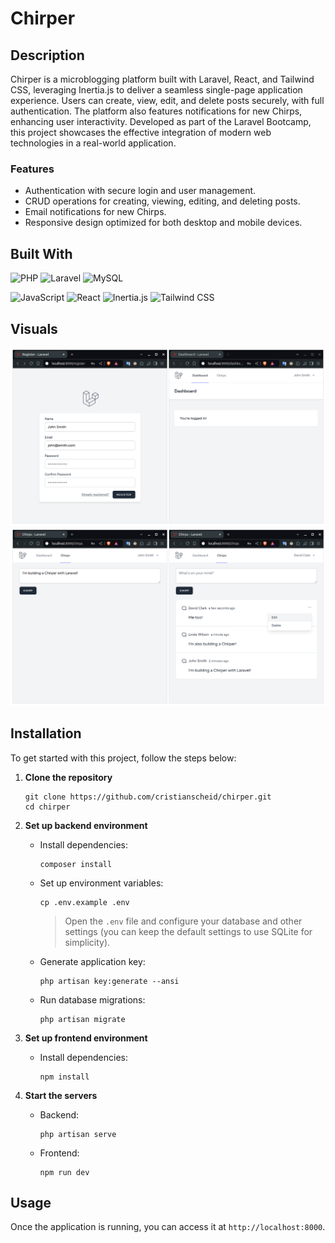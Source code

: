 # Chirper

## Description

Chirper is a microblogging platform built with Laravel, React, and Tailwind CSS, leveraging Inertia.js to deliver a seamless single-page application experience. Users can create, view, edit, and delete posts securely, with full authentication. The platform also features notifications for new Chirps, enhancing user interactivity. Developed as part of the Laravel Bootcamp, this project showcases the effective integration of modern web technologies in a real-world application.

### Features

-   Authentication with secure login and user management.
-   CRUD operations for creating, viewing, editing, and deleting posts.
-   Email notifications for new Chirps.
-   Responsive design optimized for both desktop and mobile devices.

## Built With

![PHP](https://img.shields.io/badge/PHP-8.3-gray?logo=php&style=for-the-badge)
![Laravel](https://img.shields.io/badge/Laravel-11.18-gray?logo=laravel&style=for-the-badge)
![MySQL](https://img.shields.io/badge/MySQL-8.0-gray?logo=mysql&style=for-the-badge)

![JavaScript](https://img.shields.io/badge/JavaScript-ES6-gray?logo=javascript&style=for-the-badge)
![React](https://img.shields.io/badge/React-18.2-gray?logo=react&style=for-the-badge)
![Inertia.js](https://img.shields.io/badge/Inertia.js-1.0-gray?logo=inertia&style=for-the-badge)
![Tailwind CSS](https://img.shields.io/badge/TailwindCSS-3.2-gray?logo=tailwindcss&style=for-the-badge)

## Visuals

![desktop 1](.github/desktop_1.png)
![desktop 2](.github/desktop_2.png)

## Installation

To get started with this project, follow the steps below:

1.  **Clone the repository**

    ```
    git clone https://github.com/cristianscheid/chirper.git
    cd chirper
    ```

2.  **Set up backend environment**

    -   Install dependencies:

        ```
        composer install
        ```

    -   Set up environment variables:

        ```
        cp .env.example .env
        ```

        > Open the `.env` file and configure your database and other settings (you can keep the default settings to use SQLite for simplicity).

    -   Generate application key:

        ```
        php artisan key:generate --ansi
        ```

    -   Run database migrations:

        ```
        php artisan migrate
        ```

3.  **Set up frontend environment**

    -   Install dependencies:

        ```
        npm install
        ```

4.  **Start the servers**

    -   Backend:

        ```
        php artisan serve
        ```

    -   Frontend:
        ```
        npm run dev
        ```

## Usage

Once the application is running, you can access it at `http://localhost:8000`.
